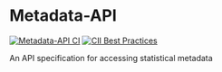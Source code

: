 # Metadata-API

[![Metadata-API CI](https://github.com/InseeFr/Metadata-API/actions/workflows/ci.yml/badge.svg)](https://github.com/InseeFr/Metadata-API/actions/workflows/ci.yml)
[![CII Best Practices](https://bestpractices.coreinfrastructure.org/projects/3702/badge)](https://bestpractices.coreinfrastructure.org/projects/3702)

An API specification for accessing statistical metadata
